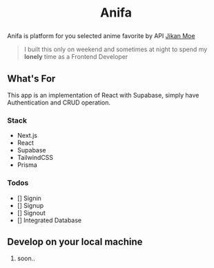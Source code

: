 # <p align="center">**Anifa**</p>

Anifa is platform for you selected anime favorite by API [Jikan Moe](https://https://jikan.moe/)

> I built this only on weekend and sometimes at night to spend my **lonely** time as a Frontend Developer

## What's For

This app is an implementation of React with Supabase, simply have Authentication and CRUD operation.

### Stack

- Next.js
- React
- Supabase
- TailwindCSS
- Prisma

### Todos

- [] Signin
- [] Signup
- [] Signout
- [] Integrated Database

## Develop on your local machine

1. soon..
